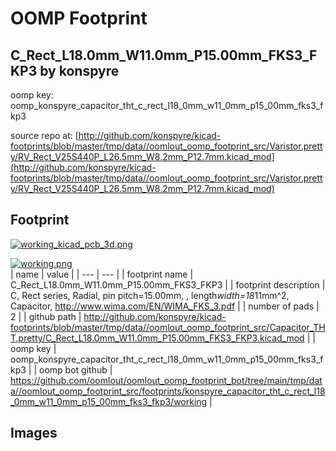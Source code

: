 # OOMP Footprint  
## C_Rect_L18.0mm_W11.0mm_P15.00mm_FKS3_FKP3  by konspyre  
  
oomp key: oomp_konspyre_capacitor_tht_c_rect_l18_0mm_w11_0mm_p15_00mm_fks3_fkp3  
  
source repo at: [http://github.com/konspyre/kicad-footprints/blob/master/tmp/data//oomlout_oomp_footprint_src/Varistor.pretty/RV_Rect_V25S440P_L26.5mm_W8.2mm_P12.7mm.kicad_mod](http://github.com/konspyre/kicad-footprints/blob/master/tmp/data//oomlout_oomp_footprint_src/Varistor.pretty/RV_Rect_V25S440P_L26.5mm_W8.2mm_P12.7mm.kicad_mod)  
## Footprint  
  
[![working_kicad_pcb_3d.png](working_kicad_pcb_3d_600.png)](working_kicad_pcb_3d.png)  
  
[![working.png](working_600.png)](working.png)  
| name | value | 
| --- | --- | 
| footprint name | C_Rect_L18.0mm_W11.0mm_P15.00mm_FKS3_FKP3 | 
| footprint description | C, Rect series, Radial, pin pitch=15.00mm, , length*width=18*11mm^2, Capacitor, http://www.wima.com/EN/WIMA_FKS_3.pdf | 
| number of pads | 2 | 
| github path | http://github.com/konspyre/kicad-footprints/blob/master/tmp/data//oomlout_oomp_footprint_src/Capacitor_THT.pretty/C_Rect_L18.0mm_W11.0mm_P15.00mm_FKS3_FKP3.kicad_mod | 
| oomp key | oomp_konspyre_capacitor_tht_c_rect_l18_0mm_w11_0mm_p15_00mm_fks3_fkp3 | 
| oomp bot github | https://github.com/oomlout/oomlout_oomp_footprint_bot/tree/main/tmp/data//oomlout_oomp_footprint_src/footprints/konspyre_capacitor_tht_c_rect_l18_0mm_w11_0mm_p15_00mm_fks3_fkp3/working | 
## Images  
